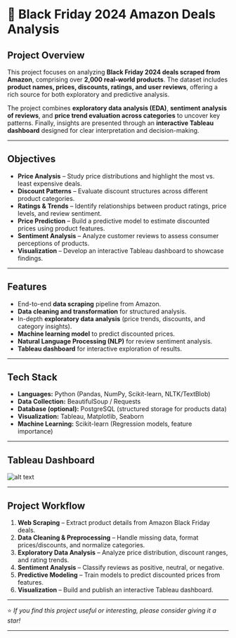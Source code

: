 
# 🛒 Black Friday 2024 Amazon Deals Analysis

##  Project Overview

This project focuses on analyzing **Black Friday 2024 deals scraped from Amazon**, comprising over **2,000 real-world products**. The dataset includes **product names, prices, discounts, ratings, and user reviews**, offering a rich source for both exploratory and predictive analysis.

The project combines **exploratory data analysis (EDA)**, **sentiment analysis of reviews**, and **price trend evaluation across categories** to uncover key patterns. Finally, insights are presented through an **interactive Tableau dashboard** designed for clear interpretation and decision-making.

---

##  Objectives

*  **Price Analysis** – Study price distributions and highlight the most vs. least expensive deals.
*  **Discount Patterns** – Evaluate discount structures across different product categories.
*  **Ratings & Trends** – Identify relationships between product ratings, price levels, and review sentiment.
*  **Price Prediction** – Build a predictive model to estimate discounted prices using product features.
*  **Sentiment Analysis** – Analyze customer reviews to assess consumer perceptions of products.
*  **Visualization** – Develop an interactive Tableau dashboard to showcase findings.

---

##  Features

* End-to-end **data scraping** pipeline from Amazon.
* **Data cleaning and transformation** for structured analysis.
* In-depth **exploratory data analysis** (price trends, discounts, and category insights).
* **Machine learning model** to predict discounted prices.
* **Natural Language Processing (NLP)** for review sentiment analysis.
* **Tableau dashboard** for interactive exploration of results.

---

##  Tech Stack

* **Languages:** Python (Pandas, NumPy, Scikit-learn, NLTK/TextBlob)
* **Data Collection:** BeautifulSoup / Requests
* **Database (optional):** PostgreSQL (structured storage for products data)
* **Visualization:** Tableau, Matplotlib, Seaborn
* **Machine Learning:** Scikit-learn (Regression models, feature importance)

---

##  Tableau Dashboard
![alt text](<6 Screenshot of the Dashboard.png>)


---

##  Project Workflow

1. **Web Scraping** – Extract product details from Amazon Black Friday deals.
2. **Data Cleaning & Preprocessing** – Handle missing data, format prices/discounts, and normalize categories.
3. **Exploratory Data Analysis** – Analyze price distribution, discount ranges, and rating trends.
4. **Sentiment Analysis** – Classify reviews as positive, neutral, or negative.
5. **Predictive Modeling** – Train models to predict discounted prices from features.
6. **Visualization** – Build and publish an interactive Tableau dashboard.

---

⭐ *If you find this project useful or interesting, please consider giving it a star!*

---



